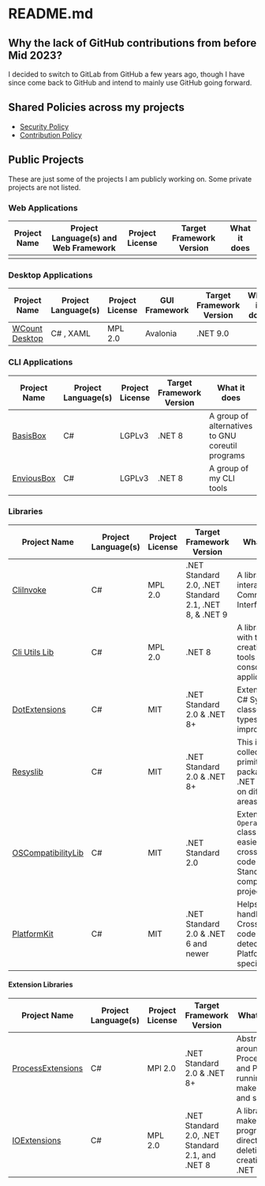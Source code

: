 # README.md

## Why the lack of GitHub contributions from before Mid 2023?
I decided to switch to GitLab from GitHub a few years ago, though I have since come back to GitHub and intend to mainly use GitHub going forward.

## Shared Policies across my projects
* [Security Policy](https://github.com/alastairlundy/AlastairLundy/blob/main/SECURITY.md)
* [Contribution Policy](https://github.com/alastairlundy/AlastairLundy/blob/main/CONTRIBUTING.md)

## Public Projects
These are just some of the projects I am publicly working on. Some private projects are not listed.

### Web Applications
| Project Name | Project Language(s) and Web Framework | Project License | Target Framework Version | What it does | 
|-|-|-|-|-|
| | | | | |

### Desktop Applications
| Project Name | Project Language(s) | Project License | GUI Framework | Target Framework Version | What it does | 
|-|-|-|-|-|-|
| [WCount Desktop](https://github.com/alastairlundy/wcount) | C# , XAML | MPL 2.0 | Avalonia | .NET 9.0 | |

### CLI Applications
| Project Name | Project Language(s) | Project License | Target Framework Version | What it does | 
|-|-|-|-|-|
| [BasisBox](https://github.com/alastairlundy/BasisBox/) | C# | LGPLv3 |.NET 8 | A group of alternatives to GNU coreutil programs |
| [EnviousBox](https://github.com/EnviousBox) | C# | LGPLv3 | .NET 8 | A group of my CLI tools | 

### Libraries
| Project Name | Project Language(s) | Project License |Target Framework Version | What it does | 
|-|-|-|-|-|
| [CliInvoke](https://github.com/alastairlundy/CliInvoke) | C# | MPL 2.0 | .NET Standard 2.0, .NET Standard 2.1, .NET 8, & .NET 9 | A library for interacting with Command Line Interfaces. |
| [Cli Utils Lib](https://github.com/alastairlundy/CliUtilsLib) | C# | MPL 2.0 | .NET 8 | A library to help with the creation of CLI tools and/or console applications.|
| [DotExtensions](https://github.com/alastairlundy/DotExtensions) | C# | MIT | .NET Standard 2.0 & .NET 8+ | Extensions to C# System classes and types to improve them. | 
| [Resyslib](https://github.com/alastairlundy/Resyslib) | C# | MIT | .NET Standard 2.0 & .NET 8+ | This is a collection of primitive packages for .NET focussed on different areas. | 
| [OSCompatibilityLib](https://github.com/alastairlundy/OSCompatibilityLib) | C# | MIT | .NET Standard 2.0 | Extends the ``OperatingSystem`` class to make it easier to handle cross-platform code on .NET Standard 2 compatible projects |
| [PlatformKit](https://github.com/alastairlundy/PlatformKit) | C# | MIT | .NET Standard 2.0 & .NET 6 and newer | Helps with handling Cross-platform code and detecting Platform specific things. |

#### Extension Libraries
| Project Name | Project Language(s) | Project License |Target Framework Version | What it does | 
|-|-|-|-|-|
| [ProcessExtensions](https://github.com/alastairlundy/Extensions.Processes) | C# | MPl 2.0 | .NET Standard 2.0 & .NET 8+ | Abstractions around Processes and Process running to make it easier and safer. | 
| [IOExtensions](https://github.com/alastairlundy/Extensions.IO) | C# | MPL 2.0 | .NET Standard 2.0, .NET Standard 2.1, and .NET 8 | A library to make programmatic directory deletion and creation in .NET easier. | 
